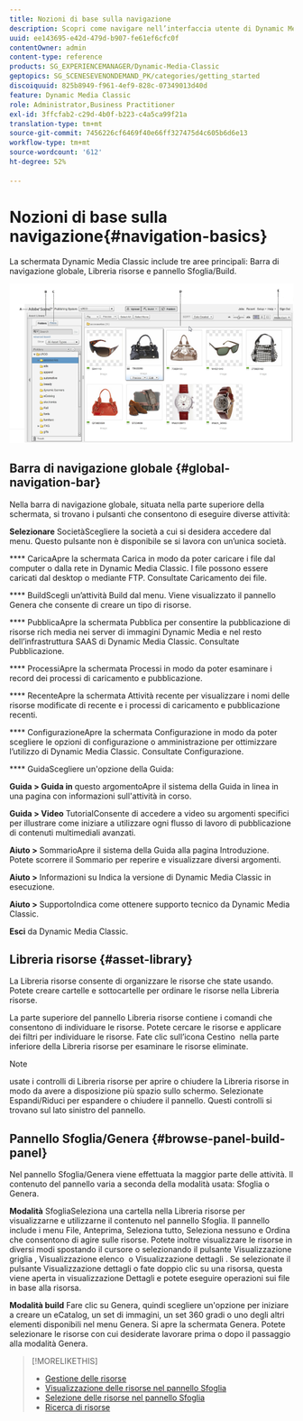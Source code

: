```yaml
---
title: Nozioni di base sulla navigazione
description: Scopri come navigare nell’interfaccia utente di Dynamic Media Classic.
uuid: ee143695-e42d-479d-b907-fe61ef6cfc0f
contentOwner: admin
content-type: reference
products: SG_EXPERIENCEMANAGER/Dynamic-Media-Classic
geptopics: SG_SCENESEVENONDEMAND_PK/categories/getting_started
discoiquuid: 825b8949-f961-4ef9-828c-07349013d40d
feature: Dynamic Media Classic
role: Administrator,Business Practitioner
exl-id: 3ffcfab2-c29d-4b0f-b223-c4a5ca99f21a
translation-type: tm+mt
source-git-commit: 7456226cf6469f40e66ff327475d4c605b6d6e13
workflow-type: tm+mt
source-wordcount: '612'
ht-degree: 52%

---
```


# Nozioni di base sulla navigazione{#navigation-basics}

La schermata Dynamic Media Classic include tre aree principali: Barra di navigazione globale, Libreria risorse e pannello Sfoglia/Build.

![Nozioni di base sulla navigazione](/help/assets/gs_navigation_basics_popup_popup.png)

## Barra di navigazione globale {#global-navigation-bar}

Nella barra di navigazione globale, situata nella parte superiore della schermata, si trovano i pulsanti che consentono di eseguire diverse attività:

**Selezionare** SocietàScegliere la società a cui si desidera accedere dal menu. Questo pulsante non è disponibile se si lavora con un’unica società.

**** CaricaApre la schermata Carica in modo da poter caricare i file dal computer o dalla rete in Dynamic Media Classic. I file possono essere caricati dal desktop o mediante FTP. Consultate Caricamento dei file.

**** BuildScegli un’attività Build dal menu. Viene visualizzato il pannello Genera che consente di creare un tipo di risorse.

**** PubblicaApre la schermata Pubblica per consentire la pubblicazione di risorse rich media nei server di immagini Dynamic Media e nel resto dell’infrastruttura SAAS di Dynamic Media Classic. Consultate Pubblicazione.

**** ProcessiApre la schermata Processi in modo da poter esaminare i record dei processi di caricamento e pubblicazione.

**** RecenteApre la schermata Attività recente per visualizzare i nomi delle risorse modificate di recente e i processi di caricamento e pubblicazione recenti.

**** ConfigurazioneApre la schermata Configurazione in modo da poter scegliere le opzioni di configurazione o amministrazione per ottimizzare l’utilizzo di Dynamic Media Classic. Consultate Configurazione.

**** GuidaScegliere un&#39;opzione della Guida:

**Guida > Guida in** questo argomentoApre il sistema della Guida in linea in una pagina con informazioni sull&#39;attività in corso.

**Guida > Video** TutorialConsente di accedere a video su argomenti specifici per illustrare come iniziare a utilizzare ogni flusso di lavoro di pubblicazione di contenuti multimediali avanzati.

**Aiuto >** SommarioApre il sistema della Guida alla pagina Introduzione. Potete scorrere il Sommario per reperire e visualizzare diversi argomenti.

**Aiuto >** Informazioni su Indica la versione di Dynamic Media Classic in esecuzione.

**Aiuto >** SupportoIndica come ottenere supporto tecnico da Dynamic Media Classic.

**Esci** da Dynamic Media Classic.

## Libreria risorse {#asset-library}

La Libreria risorse consente di organizzare le risorse che state usando. Potete creare cartelle e sottocartelle per ordinare le risorse nella Libreria risorse.

La parte superiore del pannello Libreria risorse contiene i comandi che consentono di individuare le risorse. Potete cercare le risorse e applicare dei filtri per individuare le risorse. Fate clic sull’icona Cestino  nella parte inferiore della Libreria risorse per esaminare le risorse eliminate.

>[!NOTE]
>
>usate i controlli di Libreria risorse per aprire o chiudere la Libreria risorse in modo da avere a disposizione più spazio sullo schermo. Selezionate Espandi/Riduci per espandere o chiudere il pannello. Questi controlli si trovano sul lato sinistro del pannello.

## Pannello Sfoglia/Genera {#browse-panel-build-panel}

Nel pannello Sfoglia/Genera viene effettuata la maggior parte delle attività. Il contenuto del pannello varia a seconda della modalità usata: Sfoglia o Genera.

**Modalità** SfogliaSeleziona una cartella nella Libreria risorse per visualizzarne e utilizzarne il contenuto nel pannello Sfoglia. Il pannello include i menu File, Anteprima, Seleziona tutto, Seleziona nessuno e Ordina che consentono di agire sulle risorse. Potete inoltre visualizzare le risorse in diversi modi spostando il cursore o selezionando il pulsante Visualizzazione griglia , Visualizzazione elenco  o Visualizzazione dettagli . Se selezionate il pulsante Visualizzazione dettagli o fate doppio clic su una risorsa, questa viene aperta in visualizzazione Dettagli e potete eseguire operazioni sui file in base alla risorsa. 

**Modalità build** Fare clic su Genera, quindi scegliere un&#39;opzione per iniziare a creare un eCatalog, un set di immagini, un set 360 gradi o uno degli altri elementi disponibili nel menu Genera. Si apre la schermata Genera. Potete selezionare le risorse con cui desiderate lavorare prima o dopo il passaggio alla modalità Genera.

>[!MORELIKETHIS]
>
>* [Gestione delle risorse](about-managing-assets.md)
>* [Visualizzazione delle risorse nel pannello Sfoglia](viewing-assets-browse-panel.md#viewing_assets_in_the_browse_panel)
>* [Selezione delle risorse nel pannello Sfoglia](selecting-assets-browse-panel.md#selecting_assets_in_the_browse_panel)
>* [Ricerca di risorse](searching-assets.md#searching_assets)

